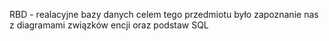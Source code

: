 RBD - realacyjne bazy danych celem tego przedmiotu było zapoznanie nas z diagramami związków encji oraz podstaw SQL
